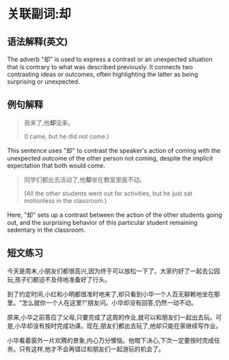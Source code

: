 # 关联副词:却

## 语法解释(英文)

The adverb "却" is used to express a contrast or an unexpected situation that is contrary to what was described previously. It connects two contrasting ideas or outcomes, often highlighting the latter as being surprising or unexpected.

## 例句解释  

> 我来了,他**却**没来。
>
> (I came, but he did not come.)

This sentence uses "却" to contrast the speaker's action of coming with the unexpected outcome of the other person not coming, despite the implicit expectation that both would come.

> 同学们都出去活动了,他**却**坐在教室里面不动。
>
> (All the other students went out for activities, but he just sat motionless in the classroom.)  

Here, "却" sets up a contrast between the action of the other students going out, and the surprising behavior of this particular student remaining sedentary in the classroom.

## 短文练习

今天是周末,小朋友们都很高兴,因为终于可以放松一下了。大家约好了一起去公园玩,孩子们都迫不及待地准备好了行头。

到了约定时间,小红和小明都很准时地来了,却只看到小华一个人百无聊赖地坐在那里。"怎么就你一个人在这里?"朋友问。小华却没有回答,仍然一动不动。

原来,小华之前答应了父母,只要完成了这周的作业,就可以和朋友们一起出去玩。可是,小华却没有按时完成功课。现在,朋友们都出去玩了,他却只能在家继续写作业。

小华看着窗外一片欢腾的景象,内心万分懊恼。他暗下决心,下次一定要按时完成任务。只有这样,他才不会再错过和朋友们一起游玩的机会了。
